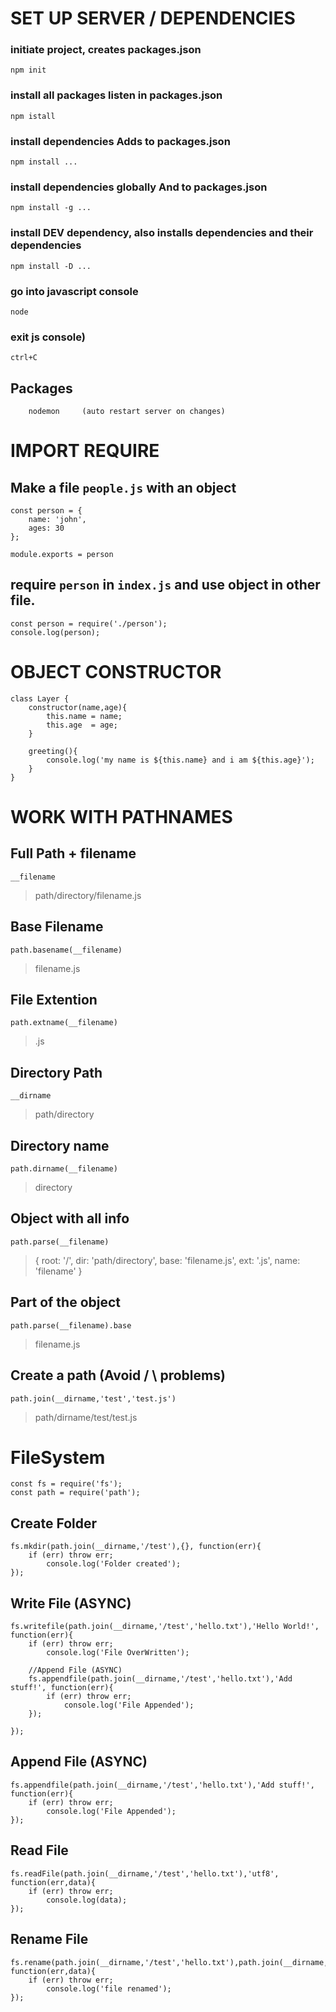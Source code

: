 # SET UP SERVER / DEPENDENCIES
### initiate project, creates packages.json
```
npm init
```
### install all packages listen in packages.json
```
npm istall
```
### install dependencies Adds to packages.json
```
npm install ...
```
### install dependencies globally And to packages.json
```
npm install -g ...
```
### install DEV dependency, also installs dependencies and their dependencies
```
npm install -D ...
```
### go into javascript console
```
node
```
### exit js console)
```
ctrl+C
```

## Packages
```
	nodemon 	(auto restart server on changes)
```

# IMPORT REQUIRE
## Make a file `people.js` with an object
```
const person = {
	name: 'john',
	ages: 30
};

module.exports = person
```

## require `person` in `index.js` and use object in other file.
```
const person = require('./person');
console.log(person);
```

# OBJECT CONSTRUCTOR
```
class Layer {
	constructor(name,age){
		this.name = name;
		this.age  = age;
	}

	greeting(){
		console.log('my name is ${this.name} and i am ${this.age}');
	}
}
```

# WORK WITH PATHNAMES
## Full Path + filename
```
__filename
```
> path/directory/filename.js

## Base Filename
```
path.basename(__filename)
```
> filename.js

## File Extention
```
path.extname(__filename)
```
> .js

## Directory Path
```
__dirname
```
> path/directory

## Directory name
```
path.dirname(__filename)
```
> directory

## Object with all info
```
path.parse(__filename)
```
> {
root: '/',
dir: 'path/directory',
base: 'filename.js',
ext: '.js',
name: 'filename'
}
## Part of the object
```
path.parse(__filename).base
```
> filename.js

## Create a path  			(Avoid / \ problems)
```
path.join(__dirname,'test','test.js')
```
> path/dirname/test/test.js

# FileSystem
```
const fs = require('fs');
const path = require('path');
```

## Create Folder
```
fs.mkdir(path.join(__dirname,'/test'),{}, function(err){
	if (err) throw err;
		console.log('Folder created');
});
```
## Write File (ASYNC)
```
fs.writefile(path.join(__dirname,'/test','hello.txt'),'Hello World!', function(err){
	if (err) throw err;
		console.log('File OverWritten');

	//Append File (ASYNC)
	fs.appendfile(path.join(__dirname,'/test','hello.txt'),'Add stuff!', function(err){
		if (err) throw err;
			console.log('File Appended');
	});

});
```
## Append File (ASYNC)
```
fs.appendfile(path.join(__dirname,'/test','hello.txt'),'Add stuff!', function(err){
	if (err) throw err;
		console.log('File Appended');
});
```
## Read File
```
fs.readFile(path.join(__dirname,'/test','hello.txt'),'utf8', function(err,data){
	if (err) throw err;
		console.log(data);
});
```
## Rename File
```
fs.rename(path.join(__dirname,'/test','hello.txt'),path.join(__dirname,'/test','renamedfile.txt'), function(err,data){
	if (err) throw err;
		console.log('file renamed');
});
```















